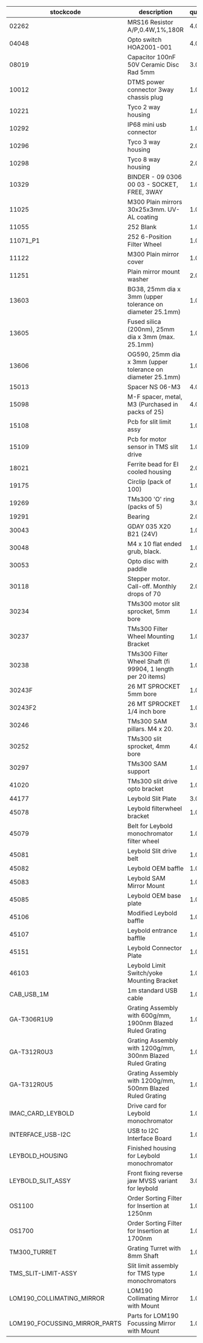 |stockcode|description|quantity|location|
|---------|-----------|--------|--------|
|02262|MRS16 Resistor A/P,0.4W,1%,180R|4.00||
|04048|Opto switch  HOA2001-001|4.00||
|08019|Capacitor 100nF 50V Ceramic Disc Rad 5mm|3.00||
|10012|DTMS power connector 3way chassis plug|1.00||
|10221|Tyco 2 way housing|1.00||
|10292|IP68 mini usb connector|1.00||
|10296|Tyco 3 way housing|2.00||
|10298|Tyco 8 way housing|2.00||
|10329|BINDER - 09 0306 00 03 - SOCKET, FREE, 3WAY|1.00||
|11025|M300 Plain mirrors 30x25x3mm.  UV-AL coating|1.00||
|11055|252 Blank|1.00||
|11071_P1|252 6-Position Filter Wheel|1.00||
|11122|M300 Plain mirror cover|1.00||
|11251|Plain mirror mount washer|2.00||
|13603|BG38, 25mm dia x 3mm (upper tolerance on diameter 25.1mm)|1.00||
|13605|Fused silica (200nm), 25mm dia x 3mm (max. 25.1mm)|1.00||
|13606|OG590, 25mm dia x 3mm (upper tolerance on diameter 25.1mm)|1.00||
|15013|Spacer NS 06-M3|4.00||
|15098|M-F spacer, metal, M3 (Purchased in packs of 25)|4.00||
|15108|Pcb for slit limit assy|1.00||
|15109|Pcb for motor sensor in TMS slit drive|1.00||
|18021|Ferrite bead for EI cooled housing|2.00||
|19175|Circlip (pack of 100)|1.00||
|19269|TMs300 'O' ring  (packs of 5)|3.00||
|19291|Bearing|2.00||
|30043|GDAY 035 X20 B21 (24V)|1.00||
|30048|M4 x 10 flat ended grub, black.|1.00||
|30053|Opto disc with paddle|2.00||
|30118|Stepper motor.  Call-off.  Monthly drops of 70|2.00||
|30234|TMs300 motor slit sprocket, 5mm bore|1.00||
|30237|TMs300 Filter Wheel Mounting Bracket|1.00||
|30238|TMs300 Filter Wheel Shaft (fi 99904, 1 length per 20 items)|1.00||
|30243F|26 MT SPROCKET 5mm bore|1.00||
|30243F2|26 MT SPROCKET 1/4 inch bore|1.00||
|30246|TMs300 SAM pillars. M4 x 20.|3.00||
|30252|TMs300 slit sprocket, 4mm bore|4.00||
|30297|TMs300 SAM support|1.00||
|41020|TMs300 slit drive opto bracket|1.00||
|44177|Leybold Slit Plate|3.00||
|45078|Leybold filterwheel bracket|1.00||
|45079|Belt for Leybold monochromator filter wheel|1.00||
|45081|Leybold Slit drive belt|1.00||
|45082|Leybold OEM baffle|1.00||
|45083|Leybold SAM Mirror Mount|1.00||
|45085|Leybold OEM base plate|1.00||
|45106|Modified Leybold baffle|1.00||
|45107|Leybold entrance bafflle|1.00||
|45151|Leybold Connector Plate|1.00||
|46103|Leybold Limit Switch/yoke Mounting Bracket|1.00||
|CAB_USB_1M|1m standard USB cable|1.00||
|GA-T306R1U9|Grating Assembly with 600g/mm, 1900nm Blazed Ruled Grating|1.00||
|GA-T312R0U3|Grating Assembly with 1200g/mm, 300nm Blazed Ruled Grating|1.00||
|GA-T312R0U5|Grating Assembly with 1200g/mm, 500nm Blazed Ruled Grating|1.00||
|IMAC_CARD_LEYBOLD|Drive card for Leybold monochromator|1.00||
|INTERFACE_USB-I2C|USB to I2C Interface Board|1.00||
|LEYBOLD_HOUSING|Finished housing for Leybold monochromator|1.00||
|LEYBOLD_SLIT_ASSY|Front fixing reverse jaw MVSS variant for leybold|3.00||
|OS1100|Order Sorting Filter for Insertion at 1250nm|1.00||
|OS1700|Order Sorting Filter for Insertion at 1700nm|1.00||
|TM300_TURRET|Grating Turret with 8mm Shaft|1.00| |
|TMS_SLIT-LIMIT-ASSY|Slit limit assembly for TMS type monochromators|1.00||
|LOM190_COLLIMATING_MIRROR|LOM190 Collimating Mirror with Mount|1.00||
|LOM190_FOCUSSING_MIRROR_PARTS|Parts for LOM190 Focussing Mirror with Mount|1.00||
